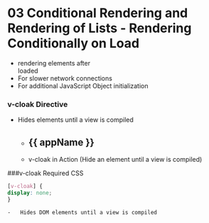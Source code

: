 # 03 Conditional Rendering and Rendering of Lists  -  Rendering Conditionally on Load

- rendering elements after <div> loaded
- For slower network connections
- For additional JavaScript Object initialization


### v-cloak Directive
- Hides elements until a view is compiled
	- <h2 v-cloak>{{ appName }}</h2>
	- v-cloak in Action (Hide an element until a view is compiled)

###v-cloak Required CSS

```css
[v-cloak] {
display: none;
}
```
	-	Hides DOM elements until a view is compiled
